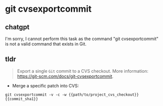 # git cvsexportcommit 
## chatgpt 
I'm sorry, I cannot perform this task as the command "git cvsexportcommit" is not a valid command that exists in Git. 

## tldr 
 
> Export a single `Git` commit to a CVS checkout.
> More information: <https://git-scm.com/docs/git-cvsexportcommit>.

- Merge a specific patch into CVS:

`git cvsexportcommit -v -c -w {{path/to/project_cvs_checkout}} {{commit_sha1}}`
